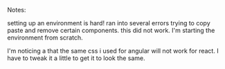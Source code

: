 Notes:

setting up an environment is hard! ran into several errors trying to copy paste and remove certain components. this did not work. I'm starting the environment from scratch.

I'm noticing a that the same css i used for angular will not work for react.
I have to tweak it a little to get it to look the same.

